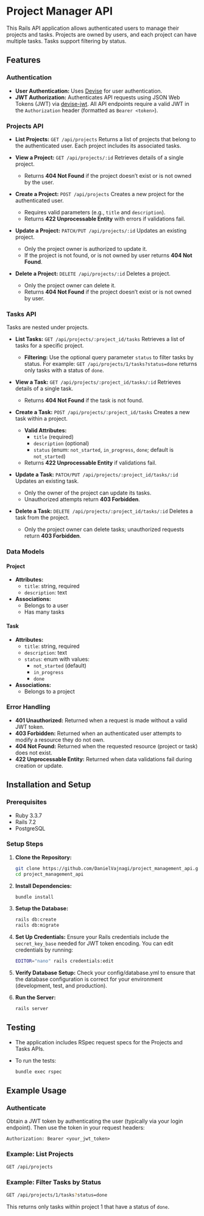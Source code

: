 # Project Manager API

This Rails API application allows authenticated users to manage their projects and tasks. Projects are owned by users, and each project can have multiple tasks. Tasks support filtering by status.

## Features

### Authentication

- **User Authentication:**
  Uses [Devise](https://github.com/heartcombo/devise) for user authentication.
- **JWT Authorization:**
  Authenticates API requests using JSON Web Tokens (JWT) via [devise-jwt](https://github.com/waiting-for-dev/devise-jwt).
  All API endpoints require a valid JWT in the `Authorization` header (formatted as `Bearer <token>`).

### Projects API

- **List Projects:**
  `GET /api/projects`
  Returns a list of projects that belong to the authenticated user. Each project includes its associated tasks.

- **View a Project:**
  `GET /api/projects/:id`
  Retrieves details of a single project.
  - Returns **404 Not Found** if the project doesn’t exist or is not owned by the user.

- **Create a Project:**
  `POST /api/projects`
  Creates a new project for the authenticated user.
  - Requires valid parameters (e.g., `title` and `description`).
  - Returns **422 Unprocessable Entity** with errors if validations fail.

- **Update a Project:**
  `PATCH/PUT /api/projects/:id`
  Updates an existing project.
  - Only the project owner is authorized to update it.
  - If the project is not found, or is not owned by user returns **404 Not Found**.

- **Delete a Project:**
  `DELETE /api/projects/:id`
  Deletes a project.
  - Only the project owner can delete it.
  - Returns **404 Not Found** if the project doesn’t exist or is not owned by user.

### Tasks API

Tasks are nested under projects.

- **List Tasks:**
  `GET /api/projects/:project_id/tasks`
  Retrieves a list of tasks for a specific project.
  - **Filtering:**
    Use the optional query parameter `status` to filter tasks by status. For example:
    `GET /api/projects/1/tasks?status=done` returns only tasks with a status of `done`.

- **View a Task:**
  `GET /api/projects/:project_id/tasks/:id`
  Retrieves details of a single task.
  - Returns **404 Not Found** if the task is not found.

- **Create a Task:**
  `POST /api/projects/:project_id/tasks`
  Creates a new task within a project.
  - **Valid Attributes:**
    - `title` (required)
    - `description` (optional)
    - `status` (enum: `not_started`, `in_progress`, `done`; default is `not_started`)
  - Returns **422 Unprocessable Entity** if validations fail.

- **Update a Task:**
  `PATCH/PUT /api/projects/:project_id/tasks/:id`
  Updates an existing task.
  - Only the owner of the project can update its tasks.
  - Unauthorized attempts return **403 Forbidden**.

- **Delete a Task:**
  `DELETE /api/projects/:project_id/tasks/:id`
  Deletes a task from the project.
  - Only the project owner can delete tasks; unauthorized requests return **403 Forbidden**.

### Data Models

#### Project
- **Attributes:**
  - `title`: string, required
  - `description`: text
- **Associations:**
  - Belongs to a user
  - Has many tasks

#### Task
- **Attributes:**
  - `title`: string, required
  - `description`: text
  - `status`: enum with values:
    - `not_started` (default)
    - `in_progress`
    - `done`
- **Associations:**
  - Belongs to a project

### Error Handling

- **401 Unauthorized:**
  Returned when a request is made without a valid JWT token.
- **403 Forbidden:**
  Returned when an authenticated user attempts to modify a resource they do not own.
- **404 Not Found:**
  Returned when the requested resource (project or task) does not exist.
- **422 Unprocessable Entity:**
  Returned when data validations fail during creation or update.

## Installation and Setup

### Prerequisites

- Ruby 3.3.7
- Rails 7.2
- PostgreSQL

### Setup Steps

1. **Clone the Repository:**

   ```bash
   git clone https://github.com/DanielVajnagi/project_management_api.git
   cd project_management_api
   ```

2. **Install Dependencies:**

   ```bash
   bundle install
   ```

3. **Setup the Database:**

   ```bash
   rails db:create
   rails db:migrate
   ```

4. **Set Up Credentials:**
   Ensure your Rails credentials include the `secret_key_base` needed for JWT token encoding. You can edit credentials by running:

   ```bash
   EDITOR="nano" rails credentials:edit
   ```

5. **Verify Database Setup:**
  Check your config/database.yml to ensure that the database configuration is correct for your environment (development, test, and production).

6. **Run the Server:**

   ```bash
   rails server
   ```

## Testing

- The application includes RSpec request specs for the Projects and Tasks APIs.
- To run the tests:

  ```bash
  bundle exec rspec
  ```

## Example Usage

### Authenticate

Obtain a JWT token by authenticating the user (typically via your login endpoint). Then use the token in your request headers:

```
Authorization: Bearer <your_jwt_token>
```

### Example: List Projects

```bash
GET /api/projects
```

### Example: Filter Tasks by Status

```bash
GET /api/projects/1/tasks?status=done
```

This returns only tasks within project 1 that have a status of `done`.
